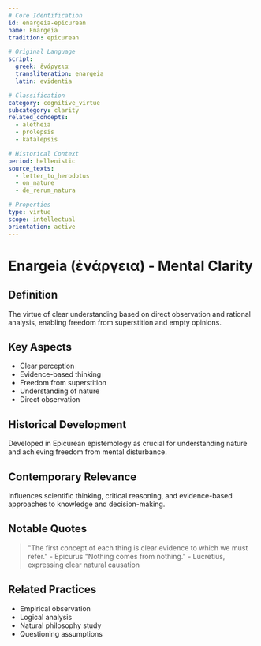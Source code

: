 ```yaml
---
# Core Identification
id: enargeia-epicurean
name: Enargeia
tradition: epicurean

# Original Language
script:
  greek: ἐνάργεια
  transliteration: enargeia
  latin: evidentia

# Classification
category: cognitive_virtue
subcategory: clarity
related_concepts:
  - aletheia
  - prolepsis
  - katalepsis

# Historical Context
period: hellenistic
source_texts:
  - letter_to_herodotus
  - on_nature
  - de_rerum_natura

# Properties
type: virtue
scope: intellectual
orientation: active
---
```


# Enargeia (ἐνάργεια) - Mental Clarity

## Definition
The virtue of clear understanding based on direct observation and rational analysis, enabling freedom from superstition and empty opinions.

## Key Aspects
- Clear perception
- Evidence-based thinking
- Freedom from superstition
- Understanding of nature
- Direct observation

## Historical Development
Developed in Epicurean epistemology as crucial for understanding nature and achieving freedom from mental disturbance.

## Contemporary Relevance
Influences scientific thinking, critical reasoning, and evidence-based approaches to knowledge and decision-making.

## Notable Quotes
> "The first concept of each thing is clear evidence to which we must refer." - Epicurus
> "Nothing comes from nothing." - Lucretius, expressing clear natural causation

## Related Practices
- Empirical observation
- Logical analysis
- Natural philosophy study
- Questioning assumptions